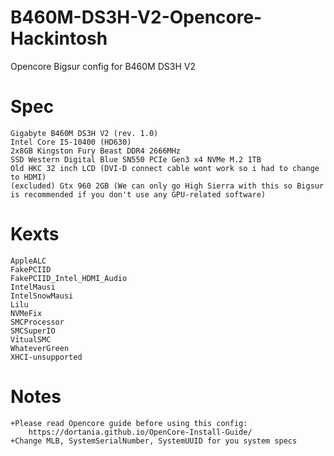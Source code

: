 # B460M-DS3H-V2-Opencore-Hackintosh
Opencore Bigsur config for B460M DS3H V2
# Spec
    Gigabyte B460M DS3H V2 (rev. 1.0)
    Intel Core I5-10400 (HD630)
    2x8GB Kingston Fury Beast DDR4 2666MHz
    SSD Western Digital Blue SN550 PCIe Gen3 x4 NVMe M.2 1TB
    Old HKC 32 inch LCD (DVI-D connect cable wont work so i had to change to HDMI)
    (excluded) Gtx 960 2GB (We can only go High Sierra with this so Bigsur is recommended if you don't use any GPU-related software)
# Kexts
    AppleALC
    FakePCIID
    FakePCIID_Intel_HDMI_Audio
    IntelMausi
    IntelSnowMausi
    Lilu
    NVMeFix
    SMCProcessor
    SMCSuperIO
    VỉtualSMC
    WhateverGreen
    XHCI-unsupported
# Notes
    +Please read Opencore guide before using this config:
        https://dortania.github.io/OpenCore-Install-Guide/
    +Change MLB, SystemSerialNumber, SystemUUID for you system specs

  
